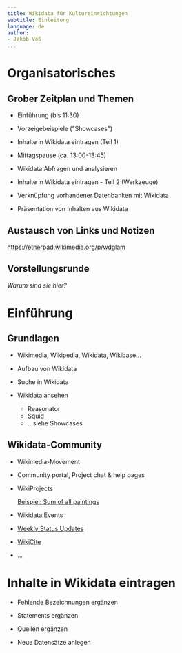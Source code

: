 ```yaml
---
title: Wikidata für Kultureinrichtungen
subtitle: Einleitung
language: de
author:
- Jakob Voß
...
```


# Organisatorisches

## Grober Zeitplan und Themen

* Einführung (bis 11:30)

* Vorzeigebeispiele ("Showcases")

* Inhalte in Wikidata eintragen (Teil 1)

* Mittagspause (ca. 13:00-13:45)

* Wikidata Abfragen und analysieren

* Inhalte in Wikidata eintragen - Teil 2 (Werkzeuge)

* Verknüpfung vorhandener Datenbanken mit Wikidata

* Präsentation von Inhalten aus Wikidata

## Austausch von Links und Notizen

<https://etherpad.wikimedia.org/p/wdglam>

## Vorstellungsrunde

*Warum sind sie hier?*

# Einführung

## Grundlagen

* Wikimedia, Wikipedia, Wikidata, Wikibase...

* Aufbau von Wikidata

* Suche in Wikidata

* Wikidata ansehen

    * Reasonator
    * Squid
    * ...siehe Showcases

## Wikidata-Community

* Wikimedia-Movement

* Community portal, Project chat & help pages

* WikiProjects

  [Beispiel: Sum of all paintings](https://www.wikidata.org/wiki/Wikidata:WikiProject_sum_of_all_paintings)

* Wikidata:Events

* [Weekly Status Updates](https://www.wikidata.org/wiki/Wikidata:Status_updates)

* [WikiCite](http://wikicite.org)

* ...

# Inhalte in Wikidata eintragen

* Fehlende Bezeichnungen ergänzen

* Statements ergänzen

* Quellen ergänzen

* Neue Datensätze anlegen

